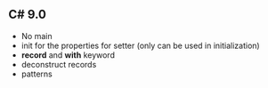 ## C# 9.0
* No main
* init for the properties for setter (only can be used in initialization)
* __record__ and __with__ keyword
* deconstruct records
* patterns

